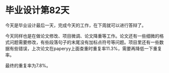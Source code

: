 # 毕业设计第82天

今天是毕业设计最后一天，完成今天的工作，在下周就可以进行答辩了。

今天同样也是在做论文修改、项目微调、论文降重等工作。论文还有一些细微的格式问题需要修改，有些段落句子的末尾没有加标点符号等问题。项目里还有一些数据有些错误，上次论文在paperyy上面查重时重复率11.3%，需要再降低一下重复率。

最终的重复率为7.8%。